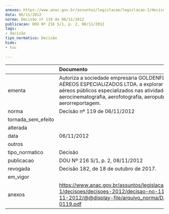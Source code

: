 ```yaml
---
anexos: https://www.anac.gov.br/assuntos/legislacao/legislacao-1/decisoes/decisoes-2012/decisao-no-119-de-06-11-2012/@@display-file/arquivo_norma/DA2012-0119.pdf
data: 06/11/2012
norma: Decisão nº 119 de 06/11/2012
publicacao: DOU Nº 216 S/1, p. 2, 08/11/2012
tags:
- decisão
tipo_normatico: Decisão
hide: 
- toc 
 
---
```


|                    | Documento                                                                                                                                                                                                               |
|:-------------------|:------------------------------------------------------------------------------------------------------------------------------------------------------------------------------------------------------------------------|
| ementa             | Autoriza a sociedade empresária GOLDENFLY SERVIÇOS AÉREOS ESPECIALIZADOS LTDA. a explorar serviços aéreos públicos especializados nas atividades aerocinematografia, aerofotografia, aeropublicidade e aerorreportagem. |
| norma              | Decisão nº 119 de 06/11/2012                                                                                                                                                                                            |
| tornada_sem_efeito |                                                                                                                                                                                                                         |
| alterada           |                                                                                                                                                                                                                         |
| data               | 06/11/2012                                                                                                                                                                                                              |
| outros             |                                                                                                                                                                                                                         |
| tipo_normatico     | Decisão                                                                                                                                                                                                                 |
| publicacao         | DOU Nº 216 S/1, p. 2, 08/11/2012                                                                                                                                                                                        |
| revogada           | Decisão 182, de 18 de outubro de 2017.                                                                                                                                                                                  |
| em_vigor           |                                                                                                                                                                                                                         |
| anexos             | https://www.anac.gov.br/assuntos/legislacao/legislacao-1/decisoes/decisoes-2012/decisao-no-119-de-06-11-2012/@@display-file/arquivo_norma/DA2012-0119.pdf                                                               |